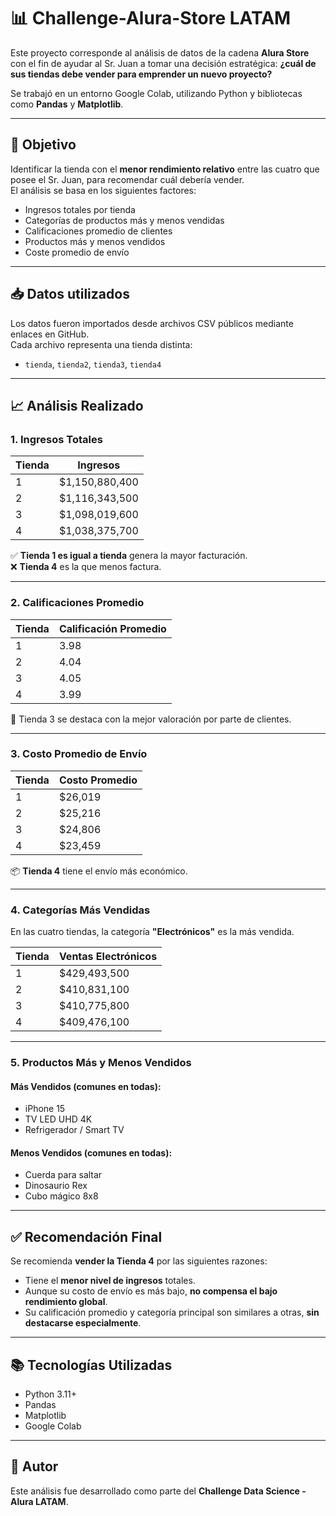 # 📊 Challenge-Alura-Store LATAM

Este proyecto corresponde al análisis de datos de la cadena **Alura Store** con el fin de ayudar al Sr. Juan a tomar una decisión estratégica: **¿cuál de sus tiendas debe vender para emprender un nuevo proyecto?**

Se trabajó en un entorno Google Colab, utilizando Python y bibliotecas como **Pandas** y **Matplotlib**.

---

## 📌 Objetivo

Identificar la tienda con el **menor rendimiento relativo** entre las cuatro que posee el Sr. Juan, para recomendar cuál debería vender.  
El análisis se basa en los siguientes factores:

- Ingresos totales por tienda
- Categorías de productos más y menos vendidas
- Calificaciones promedio de clientes
- Productos más y menos vendidos
- Coste promedio de envío

---

## 📥 Datos utilizados

Los datos fueron importados desde archivos CSV públicos mediante enlaces en GitHub.  
Cada archivo representa una tienda distinta:

- `tienda`, `tienda2`, `tienda3`, `tienda4`

---

## 📈 Análisis Realizado

### 1. Ingresos Totales

| Tienda | Ingresos |
|--------|----------|
| 1      | $1,150,880,400 |
| 2      | $1,116,343,500 |
| 3      | $1,098,019,600 |
| 4      | $1,038,375,700 |

✅ **Tienda 1 es igual a tienda** genera la mayor facturación.  
❌ **Tienda 4** es la que menos factura.

---

### 2. Calificaciones Promedio

| Tienda | Calificación Promedio |
|--------|------------------------|
| 1      | 3.98 |
| 2      | 4.04 |
| 3      | 4.05 |
| 4      | 3.99 |

📌 Tienda 3 se destaca con la mejor valoración por parte de clientes.

---

### 3. Costo Promedio de Envío

| Tienda | Costo Promedio |
|--------|----------------|
| 1      | $26,019 |
| 2      | $25,216 |
| 3      | $24,806 |
| 4      | $23,459 |

📦 **Tienda 4** tiene el envío más económico.

---

### 4. Categorías Más Vendidas

En las cuatro tiendas, la categoría **"Electrónicos"** es la más vendida.

| Tienda | Ventas Electrónicos |
|--------|----------------------|
| 1      | $429,493,500 |
| 2      | $410,831,100 |
| 3      | $410,775,800 |
| 4      | $409,476,100 |

---

### 5. Productos Más y Menos Vendidos

#### Más Vendidos (comunes en todas):
- iPhone 15
- TV LED UHD 4K
- Refrigerador / Smart TV

#### Menos Vendidos (comunes en todas):
- Cuerda para saltar
- Dinosaurio Rex
- Cubo mágico 8x8

---

## ✅ Recomendación Final

Se recomienda **vender la Tienda 4** por las siguientes razones:

- Tiene el **menor nivel de ingresos** totales.
- Aunque su costo de envío es más bajo, **no compensa el bajo rendimiento global**.
- Su calificación promedio y categoría principal son similares a otras, **sin destacarse especialmente**.

---

## 📚 Tecnologías Utilizadas

- Python 3.11+
- Pandas
- Matplotlib
- Google Colab

---

## 📎 Autor

Este análisis fue desarrollado como parte del **Challenge Data Science - Alura LATAM**.

